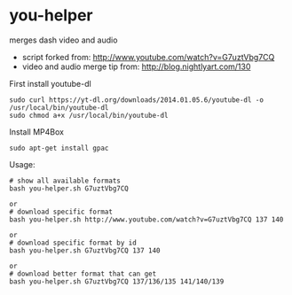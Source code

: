you-helper
==========

merges dash video and audio


* script forked from: http://www.youtube.com/watch?v=G7uztVbg7CQ
* video and audio merge tip from: http://blog.nightlyart.com/130


First install youtube-dl

    sudo curl https://yt-dl.org/downloads/2014.01.05.6/youtube-dl -o /usr/local/bin/youtube-dl
    sudo chmod a+x /usr/local/bin/youtube-dl

Install MP4Box
    
    sudo apt-get install gpac

Usage:
    
    # show all available formats
    bash you-helper.sh G7uztVbg7CQ
    
    or
    # download specific format
    bash you-helper.sh http://www.youtube.com/watch?v=G7uztVbg7CQ 137 140
    
    or
    # download specific format by id
    bash you-helper.sh G7uztVbg7CQ 137 140

    or
    # download better format that can get
    bash you-helper.sh G7uztVbg7CQ 137/136/135 141/140/139
